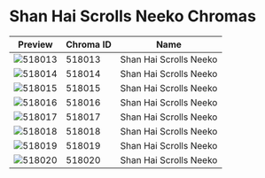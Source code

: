 # Shan Hai Scrolls Neeko Chromas

| Preview | Chroma ID | Name |
|---------|-----------|------|
| ![518013](https://raw.communitydragon.org/latest/plugins/rcp-be-lol-game-data/global/default/v1/champion-chroma-images/518/518013.png) | 518013 | Shan Hai Scrolls Neeko |
| ![518014](https://raw.communitydragon.org/latest/plugins/rcp-be-lol-game-data/global/default/v1/champion-chroma-images/518/518014.png) | 518014 | Shan Hai Scrolls Neeko |
| ![518015](https://raw.communitydragon.org/latest/plugins/rcp-be-lol-game-data/global/default/v1/champion-chroma-images/518/518015.png) | 518015 | Shan Hai Scrolls Neeko |
| ![518016](https://raw.communitydragon.org/latest/plugins/rcp-be-lol-game-data/global/default/v1/champion-chroma-images/518/518016.png) | 518016 | Shan Hai Scrolls Neeko |
| ![518017](https://raw.communitydragon.org/latest/plugins/rcp-be-lol-game-data/global/default/v1/champion-chroma-images/518/518017.png) | 518017 | Shan Hai Scrolls Neeko |
| ![518018](https://raw.communitydragon.org/latest/plugins/rcp-be-lol-game-data/global/default/v1/champion-chroma-images/518/518018.png) | 518018 | Shan Hai Scrolls Neeko |
| ![518019](https://raw.communitydragon.org/latest/plugins/rcp-be-lol-game-data/global/default/v1/champion-chroma-images/518/518019.png) | 518019 | Shan Hai Scrolls Neeko |
| ![518020](https://raw.communitydragon.org/latest/plugins/rcp-be-lol-game-data/global/default/v1/champion-chroma-images/518/518020.png) | 518020 | Shan Hai Scrolls Neeko |